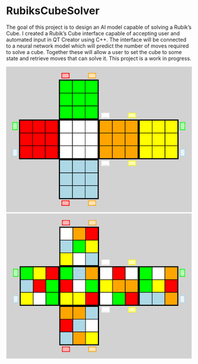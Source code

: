 # RubiksCubeSolver
The goal of this project is to design an AI model capable of solving a Rubik’s Cube. I created a Rubik’s Cube interface capable of accepting user and automated input in QT Creator using C++. The interface will be connected to a neural network model which will predict the number of moves required to solve a cube. Together these will allow a user to set the cube to some state and retrieve moves that can solve it. This project is a work in progress.

![alt text](https://github.com/Wensber/RubiksCubeSolver/blob/main/Pictures/RubiksCubeSolved.png)
![alt text](https://github.com/Wensber/RubiksCubeSolver/blob/main/Pictures/RubiksCubeScrambled.png)
